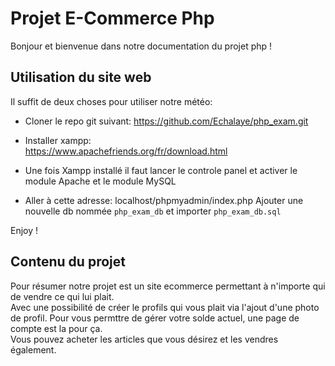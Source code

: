 # Projet E-Commerce Php

Bonjour et bienvenue dans notre documentation du projet php !  

## Utilisation du site web 

Il suffit de deux choses pour utiliser notre météo:
- Cloner le repo git suivant: 
https://github.com/Echalaye/php_exam.git

- Installer xampp:  
https://www.apachefriends.org/fr/download.html 

- Une fois Xampp installé il faut lancer le controle panel et activer le module Apache et le module MySQL  

- Aller à cette adresse: localhost/phpmyadmin/index.php 
Ajouter une nouvelle db nommée `php_exam_db` et importer `php_exam_db.sql`  

Enjoy !  

## Contenu du projet 

Pour résumer notre projet est un site ecommerce permettant à n'importe qui de vendre ce qui lui plait.  
Avec une possibilité de créer le profils qui vous plait via l'ajout d'une photo de profil.
Pour vous permttre de gérer votre solde actuel, une page de compte est la pour ça.  
Vous pouvez acheter les articles que vous désirez et les vendres également.  


    